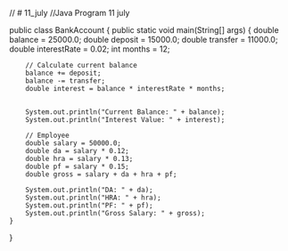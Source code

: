// # 11_july
//Java Program 11 july

public class BankAccount {
    public static void main(String[] args) {
        double balance = 25000.0;
        double deposit = 15000.0;
        double transfer = 11000.0;
        double interestRate = 0.02;
        int months = 12;

        // Calculate current balance
        balance += deposit;
        balance -= transfer;
        double interest = balance * interestRate * months;


        System.out.println("Current Balance: " + balance);
        System.out.println("Interest Value: " + interest);

        // Employee
        double salary = 50000.0;
        double da = salary * 0.12;
        double hra = salary * 0.13;
        double pf = salary * 0.15;
        double gross = salary + da + hra + pf;

        System.out.println("DA: " + da);
        System.out.println("HRA: " + hra);
        System.out.println("PF: " + pf);
        System.out.println("Gross Salary: " + gross);
    }
}
